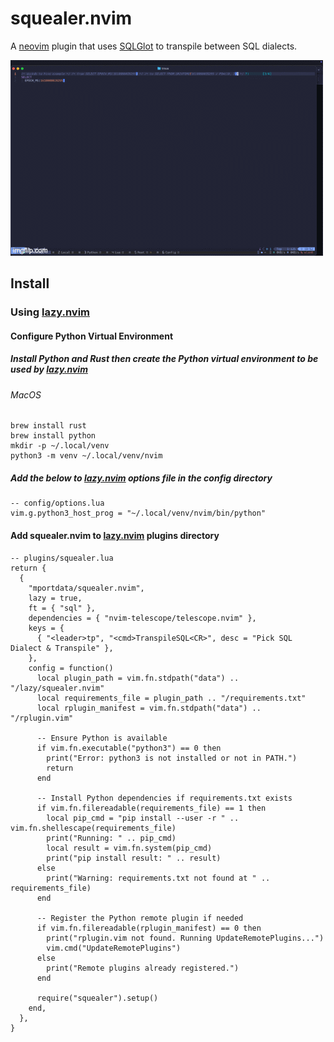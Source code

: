 # squealer.nvim

A [neovim](https://github.com/neovim/neovim) plugin that uses [SQLGlot](https://github.com/tobymao/sqlglot) to transpile between SQL dialects.

![](squealer-demo.gif)

## Install

### Using [lazy.nvim](https://github.com/folke/lazy.nvim)

#### Configure Python Virtual Environment

##### Install Python and Rust then create the Python virtual environment to be used by [lazy.nvim](https://github.com/folke/lazy.nvim)

###### MacOS
```
brew install rust
brew install python
mkdir -p ~/.local/venv
python3 -m venv ~/.local/venv/nvim
```
##### Add the below to [lazy.nvim](https://github.com/folke/lazy.nvim) options file in the config directory
```
-- config/options.lua
vim.g.python3_host_prog = "~/.local/venv/nvim/bin/python"
```

#### Add squealer.nvim to [lazy.nvim](https://github.com/folke/lazy.nvim) plugins directory
```
-- plugins/squealer.lua
return {
  {
    "mportdata/squealer.nvim",
    lazy = true,
    ft = { "sql" },
    dependencies = { "nvim-telescope/telescope.nvim" },
    keys = {
      { "<leader>tp", "<cmd>TranspileSQL<CR>", desc = "Pick SQL Dialect & Transpile" },
    },
    config = function()
      local plugin_path = vim.fn.stdpath("data") .. "/lazy/squealer.nvim"
      local requirements_file = plugin_path .. "/requirements.txt"
      local rplugin_manifest = vim.fn.stdpath("data") .. "/rplugin.vim"

      -- Ensure Python is available
      if vim.fn.executable("python3") == 0 then
        print("Error: python3 is not installed or not in PATH.")
        return
      end

      -- Install Python dependencies if requirements.txt exists
      if vim.fn.filereadable(requirements_file) == 1 then
        local pip_cmd = "pip install --user -r " .. vim.fn.shellescape(requirements_file)
        print("Running: " .. pip_cmd)
        local result = vim.fn.system(pip_cmd)
        print("pip install result: " .. result)
      else
        print("Warning: requirements.txt not found at " .. requirements_file)
      end

      -- Register the Python remote plugin if needed
      if vim.fn.filereadable(rplugin_manifest) == 0 then
        print("rplugin.vim not found. Running UpdateRemotePlugins...")
        vim.cmd("UpdateRemotePlugins")
      else
        print("Remote plugins already registered.")
      end

      require("squealer").setup()
    end,
  },
}
```
